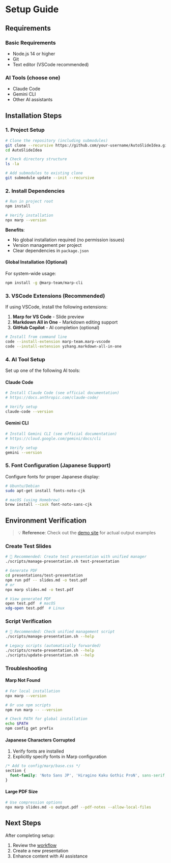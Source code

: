 # Setup Guide

## Requirements

### Basic Requirements

- Node.js 14 or higher
- Git
- Text editor (VSCode recommended)

### AI Tools (choose one)

- Claude Code
- Gemini CLI
- Other AI assistants

## Installation Steps

### 1. Project Setup

```bash
# Clone the repository (including submodules)
git clone --recursive https://github.com/your-username/AutoSlideIdea.git
cd AutoSlideIdea

# Check directory structure
ls -la

# Add submodules to existing clone
git submodule update --init --recursive
```

### 2. Install Dependencies

```bash
# Run in project root
npm install

# Verify installation
npx marp --version
```

**Benefits**:
- No global installation required (no permission issues)
- Version management per project
- Clear dependencies in `package.json`

#### Global Installation (Optional)

For system-wide usage:

```bash
npm install -g @marp-team/marp-cli
```

### 3. VSCode Extensions (Recommended)

If using VSCode, install the following extensions:

1. **Marp for VS Code** - Slide preview
2. **Markdown All in One** - Markdown editing support
3. **GitHub Copilot** - AI completion (optional)

```bash
# Install from command line
code --install-extension marp-team.marp-vscode
code --install-extension yzhang.markdown-all-in-one
```

### 4. AI Tool Setup

Set up one of the following AI tools:

#### Claude Code
```bash
# Install Claude Code (see official documentation)
# https://docs.anthropic.com/claude-code/

# Verify setup
claude-code --version
```

#### Gemini CLI
```bash
# Install Gemini CLI (see official documentation)
# https://cloud.google.com/gemini/docs/cli

# Verify setup
gemini --version
```

### 5. Font Configuration (Japanese Support)

Configure fonts for proper Japanese display:

```bash
# Ubuntu/Debian
sudo apt-get install fonts-noto-cjk

# macOS (using Homebrew)
brew install --cask font-noto-sans-cjk
```

## Environment Verification

> 💡 **Reference**: Check out the [demo site](https://dobachi.github.io/AutoSlideIdea/) for actual output examples

### Create Test Slides

```bash
# 🎯 Recommended: Create test presentation with unified manager
./scripts/manage-presentation.sh test-presentation

# Generate PDF
cd presentations/test-presentation
npm run pdf -- slides.md -o test.pdf
# or
npx marp slides.md -o test.pdf

# View generated PDF
open test.pdf  # macOS
xdg-open test.pdf  # Linux
```

### Script Verification

```bash
# 🎯 Recommended: Check unified management script
./scripts/manage-presentation.sh --help

# Legacy scripts (automatically forwarded)
./scripts/create-presentation.sh --help
./scripts/update-presentation.sh --help
```

### Troubleshooting

#### Marp Not Found

```bash
# For local installation
npx marp --version

# Or use npm scripts
npm run marp -- --version

# Check PATH for global installation
echo $PATH
npm config get prefix
```

#### Japanese Characters Corrupted

1. Verify fonts are installed
2. Explicitly specify fonts in Marp configuration

```css
/* Add to config/marp/base.css */
section {
  font-family: 'Noto Sans JP', 'Hiragino Kaku Gothic ProN', sans-serif;
}
```

#### Large PDF Size

```bash
# Use compression options
npx marp slides.md -o output.pdf --pdf-notes --allow-local-files
```

## Next Steps

After completing setup:

1. Review the [workflow](workflow.md)
2. Create a new presentation
3. Enhance content with AI assistance